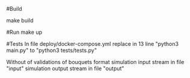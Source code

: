 
#Build

make build

#Run
make up

#Tests
In file deploy/docker-compose.yml replace in 13 line "python3 main.py" to "python3 tests/tests.py"

Without of validations of bouquets format
simulation input stream in file "input"
simulation output stream in file "output"